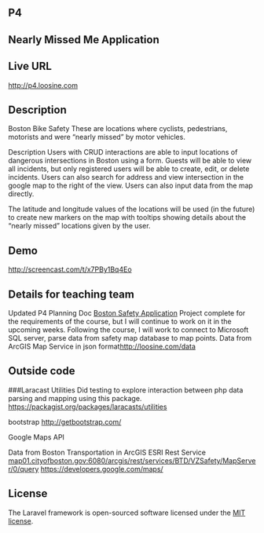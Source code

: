 ## P4
## Nearly Missed Me Application

## Live URL
<http://p4.loosine.com>

## Description
Boston Bike Safety 
These are locations where cyclists, pedestrians, motorists and  were “nearly missed” by motor vehicles. 

Description
Users with CRUD interactions are able to input locations of dangerous intersections in Boston using a form. Guests will be able to view all incidents, but only registered users will be able to create, edit, or delete incidents. Users can also search for address and view intersection in the google map to the right of the view. Users can also input data from the map directly. 

The latitude and longitude values of the locations will be used (in the future) to create new markers on the map with tooltips showing details about the “nearly missed” locations given by the user. 


## Demo
<http://screencast.com/t/x7PBy1Bq4Eo>

## Details for teaching team
Updated P4 Planning Doc [Boston Safety Application](https://docs.google.com/document/d/1YRT9EuURJryZS46m-99nlrVMbIKe5mEvlHv5yHDzEoQ/edit#)
Project complete for the requirements of the course, but I will continue to work on it in the upcoming weeks. Following the course, I will work to connect to Microsoft SQL server, parse data from safety map database to map points. Data from ArcGIS Map Service in json format<http://loosine.com/data>


## Outside code
###Laracast Utilities 
Did testing to explore interaction between php data parsing and mapping using this package.
<https://packagist.org/packages/laracasts/utilities>

bootstrap
<http://getbootstrap.com/>

Google Maps API

Data from Boston Transportation in ArcGIS ESRI Rest Service
<map01.cityofboston.gov:6080/arcgis/rest/services/BTD/VZSafety/MapServer/0/query>
<https://developers.google.com/maps/>

## License
The Laravel framework is open-sourced software licensed under the [MIT license](http://opensource.org/licenses/MIT).

